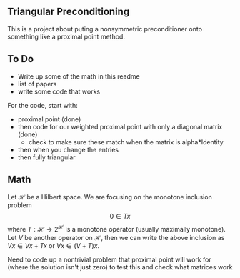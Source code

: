 ## Triangular Preconditioning
This is a project about puting a nonsymmetric preconditioner onto something like a proximal point method.

## To Do
 - Write up some of the math in this readme
 - list of papers
 - write some code that works

For the code, start with:
 - proximal point (done)
 - then code for our weighted proximal point with only a diagonal matrix (done)
   - check to make sure these match when the matrix is alpha*Identity
 - then when you change the entries
 - then fully triangular


## Math
Let $\mathcal{H}$ be a Hilbert space. We are focusing on the monotone inclusion problem
$$0 \in Tx$$
where $T : \mathcal{H} \to 2^{\mathcal{H}}$ is a monotone operator (usually maximally monotone). Let $V$ be another operator on $\mathcal{H}$, then we can write the above inclusion as
$Vx \in Vx + Tx$
or
$Vx \in (V + T)x.$

Need to code up a nontrivial problem that proximal point will work for (where the solution isn't just zero) to test this and check what matrices work